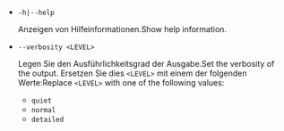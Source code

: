 * `-h|--help`

  <span data-ttu-id="824dc-101">Anzeigen von Hilfeinformationen.</span><span class="sxs-lookup"><span data-stu-id="824dc-101">Show help information.</span></span>

* `--verbosity <LEVEL>`

  <span data-ttu-id="824dc-102">Legen Sie den Ausführlichkeitsgrad der Ausgabe.</span><span class="sxs-lookup"><span data-stu-id="824dc-102">Set the verbosity of the output.</span></span> <span data-ttu-id="824dc-103">Ersetzen Sie dies `<LEVEL>` mit einem der folgenden Werte:</span><span class="sxs-lookup"><span data-stu-id="824dc-103">Replace `<LEVEL>` with one of the following values:</span></span>
  
  * `quiet`
  * `normal`
  * `detailed`